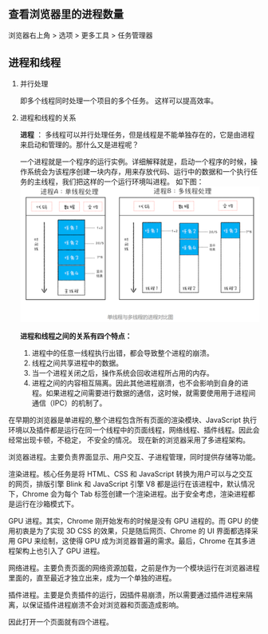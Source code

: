 ## 查看浏览器里的进程数量

浏览器右上角 > 选项 > 更多工具 > 任务管理器

## 进程和线程

1. 并行处理

   即多个线程同时处理一个项目的多个任务。 这样可以提高效率。

2. 进程和线程的关系

   **进程** ： 多线程可以并行处理任务，但是线程是不能单独存在的，它是由进程来启动和管理的。那什么又是进程呢？

   一个进程就是一个程序的运行实例。详细解释就是，启动一个程序的时候，操作系统会为该程序创建一块内存，用来存放代码、运行中的数据和一个执行任务的主线程，我们把这样的一个运行环境叫进程。 如下图：
   <img src="./img/process.png"/>

   **进程和线程之间的关系有四个特点：**

   1. 进程中的任意一线程执行出错，都会导致整个进程的崩溃。
   2. 线程之间共享进程中的数据。
   3. 当一个进程关闭之后，操作系统会回收进程所占用的内存。
   4. 进程之间的内容相互隔离。因此其他进程崩溃，也不会影响到自身的进程。如果进程之间需要进行数据的通信，这时候，就需要使用用于进程间通信（IPC）的机制了。

在早期的浏览器是单进程的,整个进程包含所有页面的渲染模块、JavaScript 执行环境以及插件都是运行在同一个线程中的页面线程，网络线程、插件线程。因此会经常出现卡顿，不稳定， 不安全的情况。 现在新的浏览器采用了多进程架构。

浏览器进程。主要负责界面显示、用户交互、子进程管理，同时提供存储等功能。

渲染进程。核心任务是将 HTML、CSS 和 JavaScript 转换为用户可以与之交互的网页，排版引擎 Blink 和 JavaScript 引擎 V8 都是运行在该进程中，默认情况下，Chrome 会为每个 Tab 标签创建一个渲染进程。出于安全考虑，渲染进程都是运行在沙箱模式下。

GPU 进程。其实，Chrome 刚开始发布的时候是没有 GPU 进程的。而 GPU 的使用初衷是为了实现 3D CSS 的效果，只是随后网页、Chrome 的 UI 界面都选择采用 GPU 来绘制，这使得 GPU 成为浏览器普遍的需求。最后，Chrome 在其多进程架构上也引入了 GPU 进程。

网络进程。主要负责页面的网络资源加载，之前是作为一个模块运行在浏览器进程里面的，直至最近才独立出来，成为一个单独的进程。

插件进程。主要是负责插件的运行，因插件易崩溃，所以需要通过插件进程来隔离，以保证插件进程崩溃不会对浏览器和页面造成影响。

因此打开一个页面就有四个进程。
